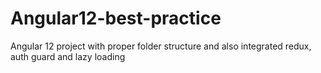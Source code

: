 # Angular12-best-practice
Angular 12 project with proper folder structure and also integrated redux, auth guard and lazy loading   
